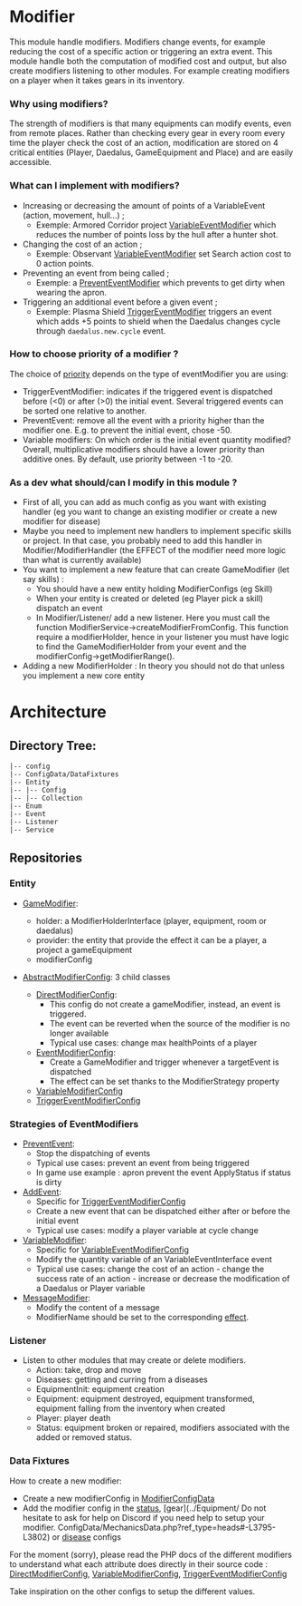 # Modifier
This module handle modifiers.
Modifiers change events, for example reducing the cost of a specific action or triggering an extra event.
This module handle both the computation of modified cost and output,
but also create modifiers listening to other modules.
For example creating modifiers on a player when it takes gears in its inventory.

### Why using modifiers?

The strength of modifiers is that many equipments can modify events, even from remote places.
Rather than checking every gear in every room every time the player check the cost of an action, modification are stored on 4 critical entities (Player, Daedalus, GameEquipment and Place) and are easily accessible.

### What can I implement with modifiers?

- Increasing or decreasing the amount of points of a VariableEvent (action, movement, hull...) ;
  - Exemple: Armored Corridor project [VariableEventModifier](./ConfigData/ModifierConfigData.php#L2286-L2302) which reduces the number of points loss by the hull after a hunter shot.
- Changing the cost of an action ;
  - Exemple: Observant [VariableEventModifier](./ConfigData/ModifierConfigData.php#L3204-L3218) set Search action cost to 0 action points.
- Preventing an event from being called ;
  - Exemple: a [PreventEventModifier](./ConfigData/ModifierConfigData.php#L515-L530) which prevents to get dirty when wearing the apron. 
- Triggering an additional event before a given event ;
  - Exemple: Plasma Shield [TriggerEventModifier](./ConfigData/ModifierConfigData.php#L2124-L2140) triggers an event which adds +5 points to shield when the Daedalus changes cycle through `daedalus.new.cycle` event.

### How to choose priority of a modifier ?
The choice of [priority](./Enum/PriorityEnum) depends on the type of eventModifier you are using:
- TriggerEventModifier: indicates if the triggered event is dispatched before (<0) or after (>0) the initial event. Several triggered events can be sorted one relative to another.
- PreventEvent: remove all the event with a priority higher than the modifier one. E.g. to prevent the initial event, chose -50.
- Variable modifiers: On which order is the initial event quantity modified? Overall, multiplicative modifiers should have a lower priority than additive ones. By default, use priority between -1 to -20.

### As a dev what should/can I modify in this module ?
- First of all, you can add as much config as you want with existing handler (eg you want to change an existing modifier or create a new modifier for disease)
- Maybe you need to implement new handlers to implement specific skills or project. In that case, you probably need to add this handler in Modifier/ModifierHandler (the EFFECT of the modifier need more logic than what is currently available)
- You want to implement a new feature that can create GameModifier (let say skills) :
  - You should have a new entity holding ModifierConfigs (eg Skill)
  - When your entity is created or deleted (eg Player pick a skill) dispatch an event
  - In Modifier/Listener/ add a new listener. Here you must call the function ModifierService->createModifierFromConfig. This function require a modifierHolder, hence in your listener you must have logic to find the GameModifierHolder from your event and the modifierConfig->getModifierRange().
- Adding a new ModifierHolder : In theory you should not do that unless you implement a new core entity

# Architecture 

## Directory Tree:
    |-- config
    |-- ConfigData/DataFixtures
    |-- Entity
    |-- |-- Config
    |-- |-- Collection
    |-- Enum
    |-- Event
    |-- Listener
    |-- Service

## Repositories

### Entity
- [GameModifier](./Entity/GameModifier.php):
  - holder: a ModifierHolderInterface (player, equipment, room or daedalus)
  - provider: the entity that provide the effect it can be a player, a project a gameEquipment
  - modifierConfig
  
- [AbstractModifierConfig](./Entity/Config/AbstractModifierConfig.php): 3 child classes
  - [DirectModifierConfig](./Entity/Config/DirectModifierConfig.php):
    - This config do not create a gameModifier, instead, an event is triggered.
    - The event can be reverted when the source of the modifier is no longer available
    - Typical use cases: change max healthPoints of a player
  - [EventModifierConfig](./Entity/Config/EventModifierConfig.php):
    - Create a GameModifier and trigger whenever a targetEvent is dispatched
    - The effect can be set thanks to the ModifierStrategy property
  - [VariableModifierConfig](./Entity/Config/VariableEventModifierConfig.php)
  - [TriggerEventModifierConfig](./Entity/Config/TriggerEventModifierConfig.php)


### Strategies of EventModifiers
- [PreventEvent](./ModifierHandler/PreventEvent.php):
  - Stop the dispatching of events
  - Typical use cases: prevent an event from being triggered
  - In game use example : apron prevent the event ApplyStatus if status is dirty
- [AddEvent](./ModifierHandler/AddEvent.php):
  - Specific for [TriggerEventModifierConfig](./Entity/Config/TriggerEventModifierConfig.php)
  - Create a new event that can be dispatched either after or before the initial event
  - Typical use cases: modify a player variable at cycle change
- [VariableModifier](./ModifierHandler/VariableModifier.php):
  - Specific for [VariableEventModifierConfig](./Entity/Config/VariableEventModifierConfig.php)
  - Modify the quantity variable of an VariableEventInterface event
  - Typical use cases: change the cost of an action - change the success rate of an action - increase or decrease the modification of a Daedalus or Player variable
- [MessageModifier](./ModifierHandler/MessageModifier.php):
  - Modify the content of a message
  - ModifierName should be set to the corresponding [effect](../Communication/Enum/MessageModificationEnum.php).


### Listener
- Listen to other modules that may create or delete modifiers.
  - Action: take, drop and move
  - Diseases: getting and curring from a diseases
  - EquipmentInit: equipment creation
  - Equipment: equipment destroyed, equipment transformed, equipment falling from the inventory when created
  - Player: player death
  - Status: equipment broken or repaired, modifiers associated with the added or removed status.


### Data Fixtures
How to create a new modifier: 
- Create a new modifierConfig in [ModifierConfigData](./ConfigData/ModifierConfigData.php)
- Add the modifier config in the [status](../Status/ConfigData/StatusConfigData.php?ref_type=heads#L133-L148), [gear](../Equipment/
Do not hesitate to ask for help on Discord if you need help to setup your modifier.
ConfigData/MechanicsData.php?ref_type=heads#-L3795-L3802) or [disease](../Disease/ConfigData/DiseaseConfigData.php?ref_type=heads) configs

For the moment (sorry), please read the PHP docs of the different modifiers to understand what each attribute does directly in their source code : [DirectModifierConfig](./Entity/Config/DirectModifierConfig.php), [VariableModifierConfig](./Entity/Config/VariableEventModifierConfig.php), [TriggerEventModifierConfig](./Entity/Config/TriggerEventModifierConfig.php)

Take inspiration on the other configs to setup the different values.
